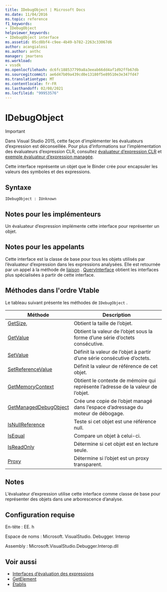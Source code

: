 ```yaml
---
title: IDebugObject | Microsoft Docs
ms.date: 11/04/2016
ms.topic: reference
f1_keywords:
- IDebugObject
helpviewer_keywords:
- IDebugObject interface
ms.assetid: 05cd8bf4-c9ee-4b49-b782-2263c33067d6
author: acangialosi
ms.author: anthc
manager: jmartens
ms.workload:
- vssdk
ms.openlocfilehash: dc6fc188537799a8a3eeab66dd4af1d92ffb67db
ms.sourcegitcommit: ae6d47b09a439cd0e13180f5e89510e3e347fd47
ms.translationtype: MT
ms.contentlocale: fr-FR
ms.lasthandoff: 02/08/2021
ms.locfileid: "99953576"
---
```

# <a name="idebugobject"></a>IDebugObject
> [!IMPORTANT]
> Dans Visual Studio 2015, cette façon d’implémenter les évaluateurs d’expression est déconseillée. Pour plus d’informations sur l’implémentation des évaluateurs d’expression CLR, consultez [évaluateur d’expression CLR](https://github.com/Microsoft/ConcordExtensibilitySamples/wiki/CLR-Expression-Evaluators) et [exemple évaluateur d’expression managée](https://github.com/Microsoft/ConcordExtensibilitySamples/wiki/Managed-Expression-Evaluator-Sample).

 Cette interface représente un objet que le Binder crée pour encapsuler les valeurs des symboles et des expressions.

## <a name="syntax"></a>Syntaxe

```
IDebugObject : IUnknown
```

## <a name="notes-for-implementers"></a>Notes pour les implémenteurs
 Un évaluateur d’expression implémente cette interface pour représenter un objet.

## <a name="notes-for-callers"></a>Notes pour les appelants
 Cette interface est la classe de base pour tous les objets utilisés par l’évaluateur d’expression dans les expressions analysées. Elle est retournée par un appel à la méthode de [liaison](../../../extensibility/debugger/reference/idebugbinder-bind.md) . [QueryInterface](/cpp/atl/queryinterface) obtient les interfaces plus spécialisées à partir de cette interface.

## <a name="methods-in-vtable-order"></a>Méthodes dans l'ordre Vtable
 Le tableau suivant présente les méthodes de `IDebugObject` .

|Méthode|Description|
|------------|-----------------|
|[GetSize,](../../../extensibility/debugger/reference/idebugobject-getsize.md)|Obtient la taille de l’objet.|
|[GetValue](../../../extensibility/debugger/reference/idebugobject-getvalue.md)|Obtient la valeur de l’objet sous la forme d’une série d’octets consécutive.|
|[SetValue](../../../extensibility/debugger/reference/idebugobject-setvalue.md)|Définit la valeur de l’objet à partir d’une série consécutive d’octets.|
|[SetReferenceValue](../../../extensibility/debugger/reference/idebugobject-setreferencevalue.md)|Définit la valeur de référence de cet objet.|
|[GetMemoryContext](../../../extensibility/debugger/reference/idebugobject-getmemorycontext.md)|Obtient le contexte de mémoire qui représente l’adresse de la valeur de l’objet.|
|[GetManagedDebugObject](../../../extensibility/debugger/reference/idebugobject-getmanageddebugobject.md)|Crée une copie de l’objet managé dans l’espace d’adressage du moteur de débogage.|
|[IsNullReference](../../../extensibility/debugger/reference/idebugobject-isnullreference.md)|Teste si cet objet est une référence null.|
|[IsEqual](../../../extensibility/debugger/reference/idebugobject-isequal.md)|Compare un objet à celui-ci.|
|[IsReadOnly](../../../extensibility/debugger/reference/idebugobject-isreadonly.md)|Détermine si cet objet est en lecture seule.|
|[Proxy](../../../extensibility/debugger/reference/idebugobject-isproxy.md)|Détermine si l’objet est un proxy transparent.|

## <a name="remarks"></a>Notes
 L’évaluateur d’expression utilise cette interface comme classe de base pour représenter des objets dans une arborescence d’analyse.

## <a name="requirements"></a>Configuration requise
 En-tête : EE. h

 Espace de noms : Microsoft. VisualStudio. Debugger. Interop

 Assembly : Microsoft.VisualStudio.Debugger.Interop.dll

## <a name="see-also"></a>Voir aussi
- [Interfaces d’évaluation des expressions](../../../extensibility/debugger/reference/expression-evaluation-interfaces.md)
- [GetElement](../../../extensibility/debugger/reference/idebugarrayobject-getelement.md)
- [Établis](../../../extensibility/debugger/reference/idebugbinder-bind.md)
